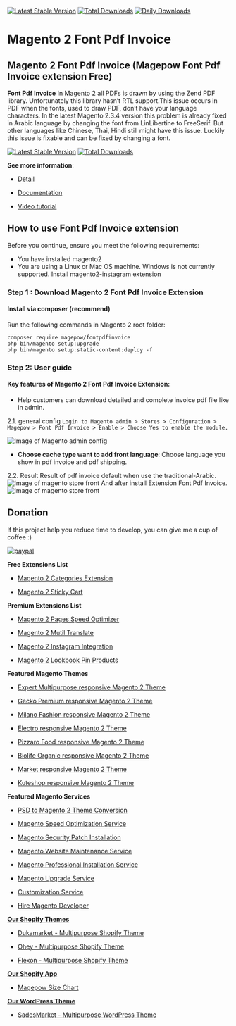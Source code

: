 
[![Latest Stable Version](https://poser.pugx.org/magepow/fontpdfinvoice/v/stable)](https://packagist.org/packages/magepow/fontpdfinvoice)
[![Total Downloads](https://poser.pugx.org/magepow/fontpdfinvoice/downloads)](https://packagist.org/packages/magepow/fontpdfinvoice)
[![Daily Downloads](https://poser.pugx.org/magepow/fontpdfinvoice/d/daily)](https://packagist.org/packages/magepow/fontpdfinvoice)
# Magento 2 Font Pdf Invoice

## Magento 2 Font Pdf Invoice (Magepow Font Pdf Invoice extension Free)

**Font Pdf Invoice** In Magento 2 all PDFs is drawn by using the Zend PDF library. Unfortunately this library hasn’t RTL support.This issue occurs in PDF when the fonts, used to draw PDF, don’t have your language characters. In the latest Magento 2.3.4 version this problem is already fixed in Arabic language by changing the font from LinLibertine to FreeSerif.  But other languages like Chinese, Thai, Hindi still might have this issue. Luckily this issue is fixable and can be fixed by changing a font.

[![Latest Stable Version](https://poser.pugx.org/magepow/fontpdfinvoice/v/stable)](https://packagist.org/packages/magepow/fontpdfinvoice)
[![Total Downloads](https://poser.pugx.org/magepow/fontpdfinvoice/downloads)](https://packagist.org/packages/magepow/fontpdfinvoice)

**See more information**:

- [Detail](https://magepow.com/magento-2-infinite-scroll-extension.html)

- [Documentation](https://docs.alothemes.com/m2/extension/fontpdfinvoice/)

- [Video tutorial](https://www.youtube.com/watch?v=gTemvUzrOJg&t=57s)

## How to use Font Pdf Invoice extension
Before you continue, ensure you meet the following requirements:

  * You have installed magento2
  * You are using a Linux or Mac OS machine. Windows is not currently supported.
  Install magento2-instagram extension

### Step 1 : Download Magento 2 Font Pdf Invoice Extension

 #### Install via composer (recommend)
Run the following commands in Magento 2 root folder:
```
composer require magepow/fontpdfinvoice
php bin/magento setup:upgrade
php bin/magento setup:static-content:deploy -f
```

### Step 2: User guide
  #### Key features of Magento 2 Font Pdf Invoice Extension:
  * Help customers can download detailed and complete invoice pdf file like in admin.

  2.1. general config
  `Login to Magento admin > Stores > Configuration > Magepow > Font Pdf Invoice > Enable > Choose Yes to enable the module.`

  ![Image of Magento admin config](https://github.com/magepow/magento-2-font-pdf-invoice/blob/master/media/admin_config.png)

  * **Choose cache type want to add front language**: Choose language you show in pdf invoice and pdf shipping.
    
  2.2. Result
   Result of pdf invoice default when use the traditional-Arabic.
   ![Image of magento store front](https://github.com/magepow/magento-2-font-pdf-invoice/blob/master/media/defaultFont.png)
   And after install Extension Font Pdf Invoice.
   ![Image of magento store front](https://github.com/magepow/magento-2-font-pdf-invoice/blob/master/media/after_changeFont.png)
 ## Donation

If this project help you reduce time to develop, you can give me a cup of coffee :) 

[![paypal](https://www.paypalobjects.com/en_US/i/btn/btn_donateCC_LG.gif)](https://www.paypal.com/paypalme/alopay)

      
**Free Extensions List**

* [Magento 2 Categories Extension](https://magepow.com/magento-categories-extension.html)

* [Magento 2 Sticky Cart](https://magepow.com/magento-sticky-cart.html)

**Premium Extensions List**

* [Magento 2 Pages Speed Optimizer](https://magepow.com/magento2-speed-optimizer.html)

* [Magento 2 Mutil Translate](https://magepow.com/magento-multi-translate.html)

* [Magento 2 Instagram Integration](https://magepow.com/magento-2-instagram.html)

* [Magento 2 Lookbook Pin Products](https://magepow.com/lookbook-pin-products.html)

**Featured Magento Themes**

* [Expert Multipurpose responsive Magento 2 Theme](https://1.envato.market/c/1314680/275988/4415?u=https://themeforest.net/item/expert-premium-responsive-magento-2-and-1-support-rtl-magento-2-/21667789)

* [Gecko Premium responsive Magento 2 Theme](https://1.envato.market/c/1314680/275988/4415?u=https://themeforest.net/item/gecko-responsive-magento-2-theme-rtl-supported/24677410)

* [Milano Fashion responsive Magento 2 Theme](https://1.envato.market/c/1314680/275988/4415?u=https://themeforest.net/item/milano-fashion-responsive-magento-1-2-theme/12141971)

* [Electro responsive Magento 2 Theme](https://1.envato.market/c/1314680/275988/4415?u=https://themeforest.net/item/electro-responsive-magento-1-2-theme/17042067)

* [Pizzaro Food responsive Magento 2 Theme](https://1.envato.market/c/1314680/275988/4415?u=https://themeforest.net/item/pizzaro-food-responsive-magento-1-2-theme/19438157)

* [Biolife Organic responsive Magento 2 Theme](https://1.envato.market/c/1314680/275988/4415?u=https://themeforest.net/item/biolife-organic-food-magento-2-theme-rtl-supported/25712510)

* [Market responsive Magento 2 Theme](https://1.envato.market/c/1314680/275988/4415?u=https://themeforest.net/item/market-responsive-magento-2-theme/22997928)

* [Kuteshop responsive Magento 2 Theme](https://1.envato.market/c/1314680/275988/4415?u=https://themeforest.net/item/kuteshop-multipurpose-responsive-magento-1-2-theme/12985435)

**Featured Magento Services**

* [PSD to Magento 2 Theme Conversion](https://magepow.com/psd-to-magento-theme-conversion.html)

* [Magento Speed Optimization Service](https://magepow.com/magento-speed-optimization-service.html)

* [Magento Security Patch Installation](https://magepow.com/magento-security-patch-installation.html)

* [Magento Website Maintenance Service](https://magepow.com/website-maintenance-service.html)

* [Magento Professional Installation Service](https://magepow.com/professional-installation-service.html)

* [Magento Upgrade Service](https://magepow.com/magento-upgrade-service.html)

* [Customization Service](https://magepow.com/customization-service.html)

* [Hire Magento Developer](https://magepow.com/hire-magento-developer.html)

**[Our Shopify Themes](https://themeforest.net/user/alotheme)**

* [Dukamarket - Multipurpose Shopify Theme](https://1.envato.market/c/1314680/275988/4415?u=https://themeforest.net/item/dukamarket-multipurpose-shopify-theme/36158349)

* [Ohey - Multipurpose Shopify Theme](https://1.envato.market/c/1314680/275988/4415?u=https://themeforest.net/item/ohey-multipurpose-shopify-theme/34624195)

* [Flexon - Multipurpose Shopify Theme](https://1.envato.market/c/1314680/275988/4415?u=https://themeforest.net/item/flexon-multipurpose-shopify-theme/33461048)

**[Our Shopify App](https://apps.shopify.com/partners/maggicart)**

* [Magepow Size Chart](https://apps.shopify.com/magepow-size-chart)

**[Our WordPress Theme](https://themeforest.net/user/alotheme/portfolio)**

* [SadesMarket - Multipurpose WordPress Theme](https://1.envato.market/c/1314680/275988/4415?u=https://themeforest.net/item/sadesmarket-multipurpose-wordpress-theme/35369933)
